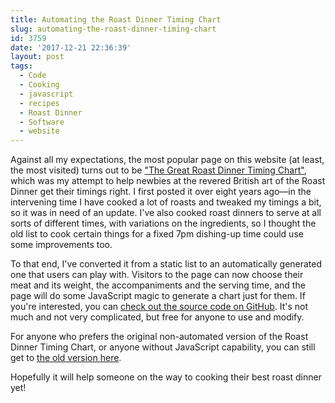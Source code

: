 ```yaml
---
title: Automating the Roast Dinner Timing Chart
slug: automating-the-roast-dinner-timing-chart
id: 3759
date: '2017-12-21 22:36:39'
layout: post
tags:
  - Code
  - Cooking
  - javascript
  - recipes
  - Roast Dinner
  - Software
  - website
---
```


Against all my expectations, the most popular page on this website (at least, the most visited) turns out to be ["The Great Roast Dinner Timing Chart"](https://ianrenton.github.io/roastdinner/), which was my attempt to help newbies at the revered British art of the Roast Dinner get their timings right. I first posted it over eight years ago—in the intervening time I have cooked a lot of roasts and tweaked my timings a bit, so it was in need of an update. I've also cooked roast dinners to serve at all sorts of different times, with variations on the ingredients, so I thought the old list to cook certain things for a fixed 7pm dishing-up time could use some improvements too.

To that end, I've converted it from a static list to an automatically generated one that users can play with. Visitors to the page can now choose their meat and its weight, the accompaniments and the serving time, and the page will do some JavaScript magic to generate a chart just for them. If you're interested, you can [check out the source code on GitHub](https://github.com/ianrenton/roastdinner/blob/master/roastdinner.html). It's not much and not very complicated, but free for anyone to use and modify.

For anyone who prefers the original non-automated version of the Roast Dinner Timing Chart, or anyone without JavaScript capability, you can still get to [the old version here](/recipes/the-great-roast-dinner-timing-chart-old/).

Hopefully it will help someone on the way to cooking their best roast dinner yet!
